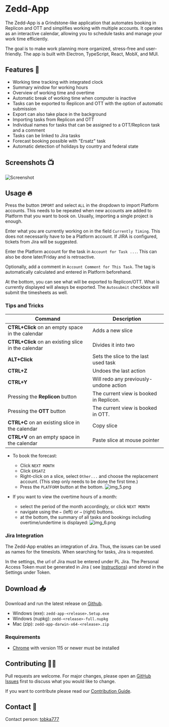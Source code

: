# Zedd-App

The Zedd-App is a Grindstone-like application that automates booking in Replicon and OTT and simplifies working with multiple accounts. It operates as an interactive calendar, allowing you to schedule tasks and manage your work time efficiently.

The goal is to make work planning more organized, stress-free and user-friendly. The app is built with Electron,
TypeScript, React, MobX, and MUI.

## Features 📝

- Working time tracking with integrated clock
- Summary window for working hours
- Overview of working time and overtime
- Automatic break of working time when computer is inactive
- Tasks can be exported to Replicon and OTT with the option of automatic submission
- Export can also take place in the background
- Importing tasks from Replicon and OTT
- Individual names for tasks that can be assigned to a OTT/Replicon task and a comment
- Tasks can be linked to Jira tasks
- Forecast booking possible with "Ersatz" task
- Automatic detection of holidays by country and federal state

## Screenshots 📺

![Screenshot](screenshots/screenshot.png)

## Usage 🔥

Press the button `IMPORT` and select `ALL` in the dropdown to import Platform accounts. This needs to be repeated when new accounts are added to Platform that you want to book on. Usually, importing a single project is enough.

Enter what you are currently working on in the field `Currently Timing`. This does not necessarily have to be a Platform account.
If JIRA is configured, tickets from Jira will be suggested.

Enter the Platform account for the task in `Account for Task ...`. This can also be done later/Friday and is retroactive.

Optionally, add a comment in `Account Comment for This Task`. The tag is automatically calculated and entered in Platform beforehand.

At the bottom, you can see what will be exported to Replicon/OTT. What is currently displayed will always be exported.
The `Autosubmit` checkbox will submit the timesheets as well.

### Tips and Tricks

| **Command**                                         | **Description**                         | 
|-----------------------------------------------------|-----------------------------------------|
| **CTRL+Click** on an empty space in the calendar    | Adds a new slice                        |
| **CTRL+Click** on an existing slice in the calendar | Divides it into two                     |
| **ALT+Click**                                       | Sets the slice to the last used task    |
| **CTRL+Z**                                          | Undoes the last action                  | 
| **CTRL+Y**                                          | Will redo any previously-undone action  |
| Pressing the **Replicon** button                    | The current view is booked in Replicon. | 
| Pressing the **OTT** button                         | The current view is booked in OTT.      | 
| **CTRL+C** on an existing slice in the calendar     | Copy slice                              | 
| **CTRL+V** on an empty space in the calendar        | Paste slice at mouse pointer            |

- To book the forecast:
  - Click `NEXT MONTH`
  - Click `ERSATZ`
  - Right-click on a slice, select `Other...` and choose the replacement account. (This step only needs to be done the
    first time.)
  - Press the `PLATFORM` button at the bottom.
    ![img_5.png](screenshots/img_5.png)

- If you want to view the overtime hours of a month:
  - select the period of the month accordingly, or click `NEXT
      MONTH`
  - navigate using the `←` (left) or `→` (right) buttons.
  - at the bottom, the summary of all tasks and bookings including overtime/undertime is displayed:
    ![img_6.png](screenshots/img_6.png)

### Jira Integration

The Zedd-App enables an integration of Jira. Thus, the issues can be used as names for the timeslots.
When searching for tasks, Jira is requested.

In the settings, the url of Jira must be entered under PL Jira.
The Personal Access Token must be generated in Jira (
see [Instructions](https://confluence.atlassian.com/enterprise/using-personal-access-tokens-1026032365.html)) and stored
in the Settings under Token.

## Download 📥

Download and run the latest release on [Github](https://github.com/tobka777/zedd2/releases/latest).

- Windows (exe): `zedd-app-<release>.Setup.exe`
- Windows (nupkg): `zedd-<release>-full.nupkg`
- Mac (zip): `zedd-app-darwin-x64-<release>.zip`

### Requirements

- [Chrome](https://www.google.com/chrome/de/download-chrome/) with version 115 or newer must be installed

## Contributing 👨‍🔧

Pull requests are welcome. For major changes, please open an [GitHub Issues](https://github.com/tobka777/zedd2/issues)
first to discuss what you would like to change.

If you want to contribute please read
our [Contribution Guide](https://github.com/tobka777/zedd2/blob/main/CONTRIBUTING.md).

## Contact 🙋

Contact person: [tobka777](https://github.com/tobka777)

